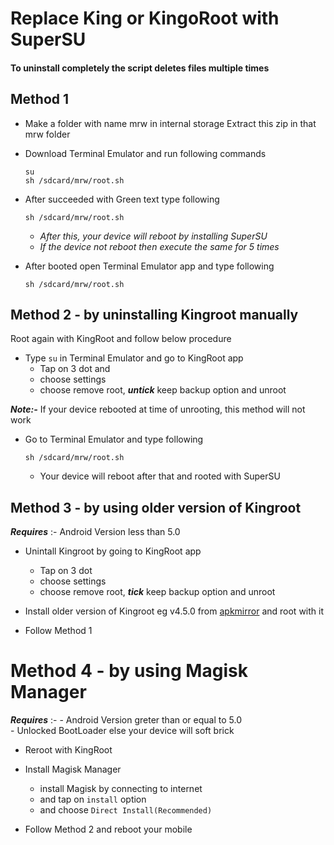 # Replace King or KingoRoot with SuperSU

#### To uninstall completely the script deletes files multiple times

## Method 1

* Make a folder with name mrw in internal storage
  Extract this zip in that mrw folder

* Download Terminal Emulator and run following commands

  `su`  
  `sh /sdcard/mrw/root.sh`

* After succeeded with Green text type following

  `sh /sdcard/mrw/root.sh`

  * *After this, your device will reboot by installing SuperSU*
  * *If the device not reboot then execute the same for 5 times*

* After booted open Terminal Emulator app and type following

  `sh /sdcard/mrw/root.sh`

## Method 2 - by uninstalling Kingroot manually
Root again with KingRoot
and follow below procedure

* Type `su` in Terminal Emulator and go to KingRoot app
  * Tap on 3 dot and
  * choose settings
  * choose remove root, _**untick**_ keep backup option and unroot

_**Note:-**_ If your device rebooted at time of unrooting, this method will not work

* Go to Terminal Emulator and type following

  `sh /sdcard/mrw/root.sh`

  * Your device will reboot after that and rooted with SuperSU

## Method 3 - by using older version of Kingroot
_**Requires**_ :- Android Version less than 5.0

* Unintall Kingroot by going to KingRoot app
  * Tap on 3 dot
  * choose settings
  * choose remove root, _**tick**_ keep backup option and unroot

* Install older version of Kingroot eg v4.5.0 from [apkmirror](https://www.apkmirror.com/apk/kingroot-studio/kingroot/kingroot-4-5-0-release/)
  and root with it

* Follow Method 1

# Method 4 - by using Magisk Manager
_**Requires**_ :- - Android Version greter than or equal to 5.0  
                     - Unlocked BootLoader else your device will soft brick

* Reroot with KingRoot

* Install Magisk Manager
  * install Magisk by connecting to internet
  * and tap on `install` option
  * and choose `Direct Install(Recommended)`

* Follow Method 2 and reboot your mobile
